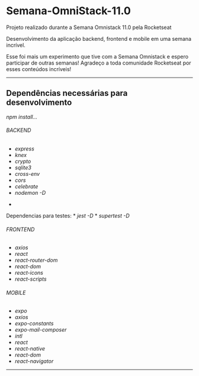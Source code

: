 # Semana-OmniStack-11.0
Projeto realizado durante a Semana Omnistack 11.0 pela Rocketseat

Desenvolvimento da aplicação backend, frontend e mobile em uma semana incrível.

Esse foi mais um experimento que tive com a Semana Omnistack e espero participar de outras semanas!
Agradeço a toda comunidade Rocketseat por esses conteúdos incríveis!

-----------------------------------------------------

## Dependências necessárias para desenvolvimento

*npm install...*

###### BACKEND
*
    *express*
*
    *knex*
*
    *crypto*
*
    *sqlite3*
*
    *cross-env*
*
    *cors*
*
    *celebrate*
*
    *nodemon -D*
-
Dependencias para testes:
*
    *jest -D*
*
    *supertest -D*
###### FRONTEND
*
    *axios*
*
    *react*
*
    *react-router-dom*
*
    *react-dom*
*
    *react-icons*
*
    *react-scripts*
###### MOBILE
*
    *expo*
*
    *axios*
*
    *expo-constants*
*
    *expo-mail-composer*
*
    *intl*
*
    *react*
*
    *react-native*
*
    *react-dom*
*
    *react-navigator*

------------------------------------------------------

